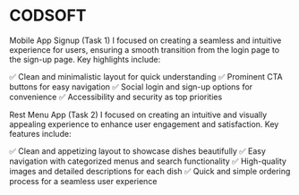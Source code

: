 # CODSOFT
Mobile App Signup (Task 1)
I focused on creating a seamless and intuitive experience for users, ensuring a smooth transition from the login page to the sign-up page. Key highlights include:

✅ Clean and minimalistic layout for quick understanding
✅ Prominent CTA buttons for easy navigation
✅ Social login and sign-up options for convenience
✅ Accessibility and security as top priorities

Rest Menu App (Task 2)
I focused on creating an intuitive and visually appealing experience to enhance user engagement and satisfaction. Key features include:

✅ Clean and appetizing layout to showcase dishes beautifully
✅ Easy navigation with categorized menus and search functionality
✅ High-quality images and detailed descriptions for each dish
✅ Quick and simple ordering process for a seamless user experience
